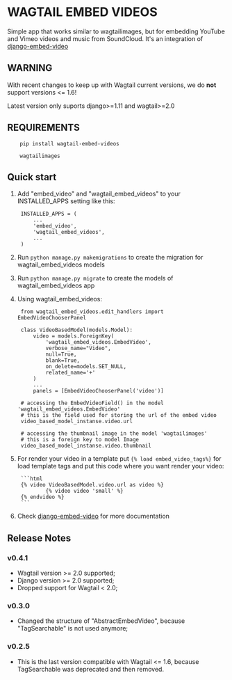 # WAGTAIL EMBED VIDEOS

Simple app that works similar to wagtailimages, but for embedding YouTube and Vimeo videos and music from SoundCloud.
It's an integration of [django-embed-video](https://github.com/yetty/django-embed-video)


## WARNING

With recent changes to keep up with Wagtail current versions, we do **not** support versions <= 1.6!

Latest version only suports django>=1.11 and wagtail>=2.0

## REQUIREMENTS

        pip install wagtail-embed-videos

        wagtailimages

## Quick start

1. Add "embed_video" and "wagtail_embed_videos" to your INSTALLED_APPS setting like this:

        INSTALLED_APPS = (
            ...
            'embed_video',
            'wagtail_embed_videos',
            ...
        )

2. Run `python manage.py makemigrations` to create the migration for wagtail_embed_videos models

3. Run `python manage.py migrate` to create the models of wagtail_embed_videos app

4. Using wagtail_embed_videos:

        from wagtail_embed_videos.edit_handlers import EmbedVideoChooserPanel

        class VideoBasedModel(models.Model):
            video = models.ForeignKey(
                'wagtail_embed_videos.EmbedVideo',
                verbose_name="Video",
                null=True,
                blank=True,
                on_delete=models.SET_NULL,
                related_name='+'
            )
            ...
            panels = [EmbedVideoChooserPanel('video')]

        # accessing the EmbedVideoField() in the model 'wagtail_embed_videos.EmbedVideo'
        # this is the field used for storing the url of the embed video
        video_based_model_instanse.video.url

        # accessing the thumbnail image in the model 'wagtailimages'
        # this is a foreign key to model Image
        video_based_model_instanse.video.thumbnail

5. For render your video in a template put `{% load embed_video_tags%}` for load template tags and put this code where you want render your video:

        ```html
        {% video VideoBasedModel.video.url as video %}
                {% video video 'small' %}
        {% endvideo %}
        ```

6. Check [django-embed-video](https://github.com/yetty/django-embed-video) for more documentation


## Release Notes

### v0.4.1

 - Wagtail version >= 2.0 supported;
 - Django version >= 2.0 supported;
 - Dropped support for Wagtail < 2.0;

### v0.3.0

 - Changed the structure of "AbstractEmbedVideo", because "TagSearchable" is not used anymore;

### v0.2.5

 - This is the last version compatible with Wagtail <= 1.6, because TagSearchable was deprecated and then removed.
